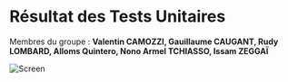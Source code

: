 # Résultat des Tests Unitaires
Membres du groupe : **Valentin CAMOZZI, Gauillaume CAUGANT, Rudy LOMBARD, Alloms Quintero, Nono Armel TCHIASSO, Issam ZEGGAÏ**

![Screen](https://i.imgur.com/F4bndtE.jpg)
